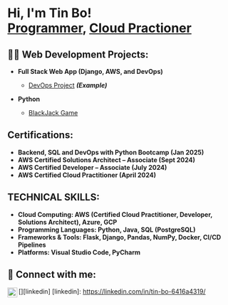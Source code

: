<h1>Hi, I'm Tin Bo! <br/><a href="https://github.com/T-B-Oh">Programmer</a>, <a href="https://www.linkedin.com/in/tin-bo-6416a4319/">Cloud Practioner</a></h1>

<h2>👨‍💻 Web Development Projects:</h2>

- <b>Full Stack Web App (Django, AWS, and DevOps)</b>
  - [DevOps Project](https://github.com/T-B-Oh/django_cityloc_pkg_Bncamp22) <b><i>(Example)</b></i>
  
- <b>Python</b>
  - [BlackJack Game](https://github.com/T-B-Oh/blackjack_Game)

<h2> Certifications:</h2>

- <b>Backend, SQL and DevOps with Python Bootcamp (Jan 2025)</b>
- <b>AWS Certified Solutions Architect – Associate (Sept 2024)</b>
- <b>AWS Certified Developer – Associate (July 2024)</b>
- <b>AWS Certified Cloud Practitioner (April 2024)</b>

<h2> TECHNICAL SKILLS:</h2>

- <b>Cloud Computing: AWS (Certified Cloud Practitioner, Developer, Solutions Architect), Azure, GCP</b>
- <b>Programming Languages: Python, Java, SQL (PostgreSQL)</b>
- <b>Frameworks & Tools: Flask, Django, Pandas, NumPy, Docker, CI/CD Pipelines</b>
- <b>Platforms: Visual Studio Code, PyCharm</b>


<h2> 🤳 Connect with me:</h2>



[<img align="left" alt="JoshMadakor | LinkedIn" width="22px" src="https://cdn.jsdelivr.net/npm/simple-icons@v3/icons/linkedin.svg" />][linkedin]
[linkedin]: https://linkedin.com/in/tin-bo-6416a4319/
